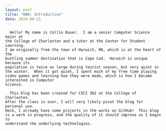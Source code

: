```yaml
---
layout: post
title: "HW0: Introduction"
date: 2019-08-21
---
```


      Hello! My name is Collin Bauer.  I am a senior Computer Science major at
    the College of Charleston and a tutor at the Center for Student Learning.
    I am originally from the town of Harwich, MA, which is at the heart of the
    bustling summer destination that is Cape Cod.  Harwich is unique because its
    population is twice as large during tourist season, but very quiet in the winter.  When it got quiet, I spent much of my free time playing video games and learning how they were made, which is how I became interested in Computer
    Science.

      This blog has been created for CSCI 362 at the College of Charleston.
    After the class is over, I will very likely pivot the blog for personal use.
    Heck, I already have some projects in the works on GitHub!  This blog is a work in progress, and the quality of it should improve as I begin to
    understand the underlying technologies.
